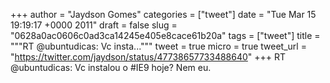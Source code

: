 
+++
author = "Jaydson Gomes"
categories = ["tweet"]
date = "Tue Mar 15 19:19:17 +0000 2011"
draft = false
slug = "0628a0ac0606c0ad3ca14245e405e8cace61b20a"
tags = ["tweet"]
title = """RT @ubuntudicas: Vc insta..."""
tweet = true
micro = true
tweet_url = "https://twitter.com/jaydson/status/47738657733488640"
+++
RT @ubuntudicas: Vc instalou o #IE9 hoje? Nem eu.
